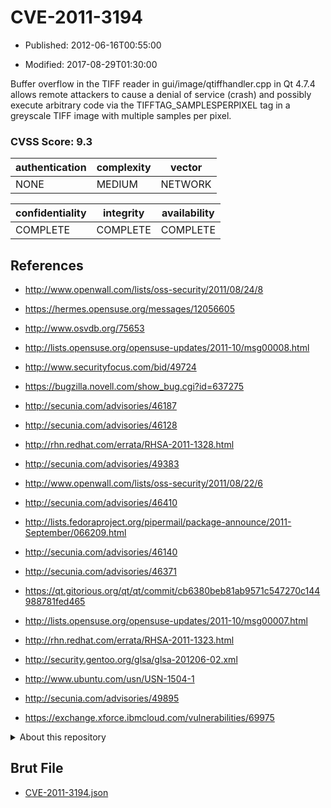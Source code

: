 # CVE-2011-3194

- Published: 2012-06-16T00:55:00

- Modified: 2017-08-29T01:30:00

Buffer overflow in the TIFF reader in gui/image/qtiffhandler.cpp in Qt 4.7.4 allows remote attackers to cause a denial of service (crash) and possibly execute arbitrary code via the TIFFTAG_SAMPLESPERPIXEL tag in a greyscale TIFF image with multiple samples per pixel.

### CVSS Score: **9.3**

| authentication | complexity | vector |
| --- | --- | --- |
| NONE | MEDIUM | NETWORK |

| confidentiality | integrity | availability |
| --- | --- | --- |
| COMPLETE | COMPLETE | COMPLETE |

## References

* http://www.openwall.com/lists/oss-security/2011/08/24/8

* https://hermes.opensuse.org/messages/12056605

* http://www.osvdb.org/75653

* http://lists.opensuse.org/opensuse-updates/2011-10/msg00008.html

* http://www.securityfocus.com/bid/49724

* https://bugzilla.novell.com/show_bug.cgi?id=637275

* http://secunia.com/advisories/46187

* http://secunia.com/advisories/46128

* http://rhn.redhat.com/errata/RHSA-2011-1328.html

* http://secunia.com/advisories/49383

* http://www.openwall.com/lists/oss-security/2011/08/22/6

* http://secunia.com/advisories/46410

* http://lists.fedoraproject.org/pipermail/package-announce/2011-September/066209.html

* http://secunia.com/advisories/46140

* http://secunia.com/advisories/46371

* https://qt.gitorious.org/qt/qt/commit/cb6380beb81ab9571c547270c144988781fed465

* http://lists.opensuse.org/opensuse-updates/2011-10/msg00007.html

* http://rhn.redhat.com/errata/RHSA-2011-1323.html

* http://security.gentoo.org/glsa/glsa-201206-02.xml

* http://www.ubuntu.com/usn/USN-1504-1

* http://secunia.com/advisories/49895

* https://exchange.xforce.ibmcloud.com/vulnerabilities/69975

<details>
<summary>About this repository</summary> 

  This repository is part of the project [Live Hack CVE](https://github.com/Live-Hack-CVE). Main website can be found [www.live-hack.org](https://www.live-hack.org) 
  
  Made by [Sn0wAlice](https://github.com/Sn0wAlice) for the people that care about security and need to have a feed of the latest CVEs. Hope you enjoy it, don't forget to star the repo and follow me on [Twitter](https://twitter.com/Sn0wAlice) and [Github](https://github.com/Sn0wAlice). And that is my [personnal website](https://www.alice-snow.me/)

  - [Home Page](https://github.com/Live-Hack-CVE)
  - [Framework](https://github.com/Live-Hack-CVE/cve-framework)
  - [CVE database](https://github.com/Live-Hack-CVE/full_database)
  - [Changelog](https://github.com/Live-Hack-CVE/Changelog)
</details>

## Brut File

* [CVE-2011-3194.json](https://raw.githubusercontent.com/Live-Hack-CVE/full_database/main/cves/2011/CVE-2011-3194.json)

